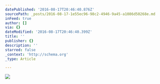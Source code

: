 ```yaml
---
datePublished: '2016-08-17T20:46:40.876Z'
sourcePath: _posts/2016-08-17-1e55ec96-98c2-4946-9a45-a1086d50268e.md
inFeed: true
author: []
via: {}
dateModified: '2016-08-17T20:46:40.399Z'
title: ''
publisher: {}
description: ''
starred: false
_context: 'http://schema.org'
_type: Article

---
```

![](https://the-grid-user-content.s3-us-west-2.amazonaws.com/0ce9dd9f-d1a0-4beb-abef-4257ec0ad657.jpg)